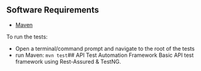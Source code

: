 

## Software Requirements
* [Maven](https://maven.apache.org/)

To run the tests:
* Open a terminal/command prompt and navigate to the root of the tests
* run Maven: `mvn test`## API Test Automation Framework
Basic API test framework using Rest-Assured & TestNG.
